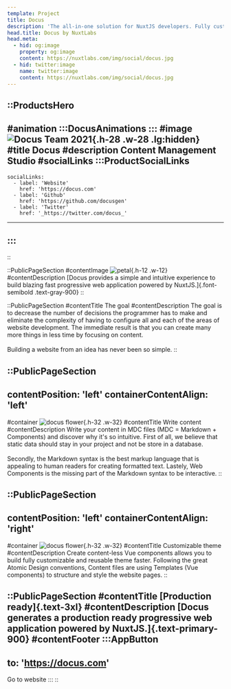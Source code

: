 ```yaml
---
template: Project
title: Docus
description: 'The all-in-one solution for NuxtJS developers. Fully customisable theming system and file based content management system included. Create your next progressive web application with Docus now!'
head.title: Docus by NuxtLabs
head.meta:
  - hid: og:image
    property: og:image
    content: https://nuxtlabs.com/img/social/docus.jpg
  - hid: twitter:image
    name: twitter:image
    content: https://nuxtlabs.com/img/social/docus.jpg
---
```


::ProductsHero
---
#animation
  :::DocusAnimations
  :::
#image
![Docus Team 2021](/img/products/docusLogo.svg){.h-28 .w-28 .lg:hidden}
#title
Docus
#description
Content Management Studio
#socialLinks
  :::ProductSocialLinks
  ---
    socialLinks:
      - label: 'Website'
        href: 'https://docus.com'
      - label: 'Github'
        href: 'https://github.com/docusgen'
      - label: 'Twitter'
        href: '_https://twitter.com/docus_'
  ---
  :::
---
::

<!-- description section -->
::PublicPageSection
#contentImage
![petal](/img/products/docus-petal-small.svg){.h-12 .w-12}
#contentDescription
[Docus provides a simple and intuitive experience to build blazing fast progressive web application powered by NuxtJS.]{.font-semibold .text-gray-900}
::

<!-- goal section -->
::PublicPageSection
#contentTitle
The goal
#contentDescription
The goal is to decrease the number of decisions the programmer has to make and eliminate the complexity of having to configure all and each of the areas of website development. The immediate result is that you can create many more things in less time by focusing on content.
<br /><br />
Building a website from an idea has never been so simple.
::

<!-- write content section  -->
::PublicPageSection
---
contentPosition: 'left'
containerContentAlign: 'left'
---
#container
![docus flower](/img/products/docus-petals-external.svg){.h-32 .w-32}
#contentTitle
Write content
#contentDescription
Write your content in MDC files (MDC = Markdown + Components) and discover why it's so intuitive. First of all, we believe that static data should stay in your project and not be store in a database.
<br /><br />
Secondly, the Markdown syntax is the best markup language that is appealing to human readers for creating formatted text. Lastely, Web Components is the missing part of the Markdown syntax to be interactive.
::

<!-- customizable theme section  -->
::PublicPageSection
---
contentPosition: 'left'
containerContentAlign: 'right'
---
#container
![docus flower](/img/products/docus-petals-internal.svg){.h-32 .w-32}
#contentTitle
Customizable theme
#contentDescription
Create content-less Vue components allows you to build fully customizable and reusable theme faster. Following the great Atomic Design conventions, Content files are using Templates (Vue components) to structure and style the website pages.
::

<!-- production ready section -->
::PublicPageSection
#contentTitle
[Production ready]{.text-3xl}
#contentDescription
[Docus generates a production ready progressive web application powered by NuxtJS.]{.text-primary-900}
#contentFooter
  :::AppButton
  ---
  to: 'https://docus.com'
  ---
  Go to website
  :::
::
<!-- ## Document-Driven Web Framework and Platform

Docus provides a simple and intuitive experience to build blazing fast progressive web application powered by [NuxtJS](/nuxtjs). The goal is to decrease the number of decisions the programmer has to make and eliminate the complexity of having to configure all and each of the areas of website development. The immediate result is that you can create many more things in less time by focusing on content. Building a website from an idea has never been so simple.

### Write content

Write your content in MDC files **(MDC = Markdown + Components)** and discover why it's so intuitive.
First of all, we believe that static data should stay in your project and not be store in a database. Secondly, the Markdown syntax is the best markup language that is appealing to human readers for creating formatted text. Lastely, Web Components is the missing part of the Markdown syntax to be interactive.

### Customizable theme

Create content-less Vue components allows you to build fully customizable and reusable theme faster. Following the great Atomic Design conventions, Content files are using Templates (Vue components) to structure and style the website pages.

### Production ready

Docus generates a production ready progressive web application powered by [NuxtJS](/nuxtjs).

-->
